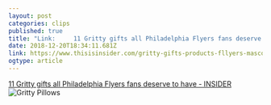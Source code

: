 ```yaml
---
layout: post 
categories: clips 
published: true 
title: "Link:     11 Gritty gifts all Philadelphia Flyers fans deserve to have - INSIDER" 
date: 2018-12-20T18:34:11.681Z 
link: https://www.thisisinsider.com/gritty-gifts-products-fllyers-mascot-2018-12#a-threatening-travel-mug-to-remind-anyone-on-the-train-that-gritty-is-watching-them-11 
ogtype: article 
---
```

[     11 Gritty gifts all Philadelphia Flyers fans deserve to have - INSIDER ]( https://www.thisisinsider.com/gritty-gifts-products-fllyers-mascot-2018-12#a-threatening-travel-mug-to-remind-anyone-on-the-train-that-gritty-is-watching-them-11 ) 
![Gritty Pillows](https://amp.thisisinsider.com/images/5c1a6d2701c0ea2feb628784-1136-852.jpg)
